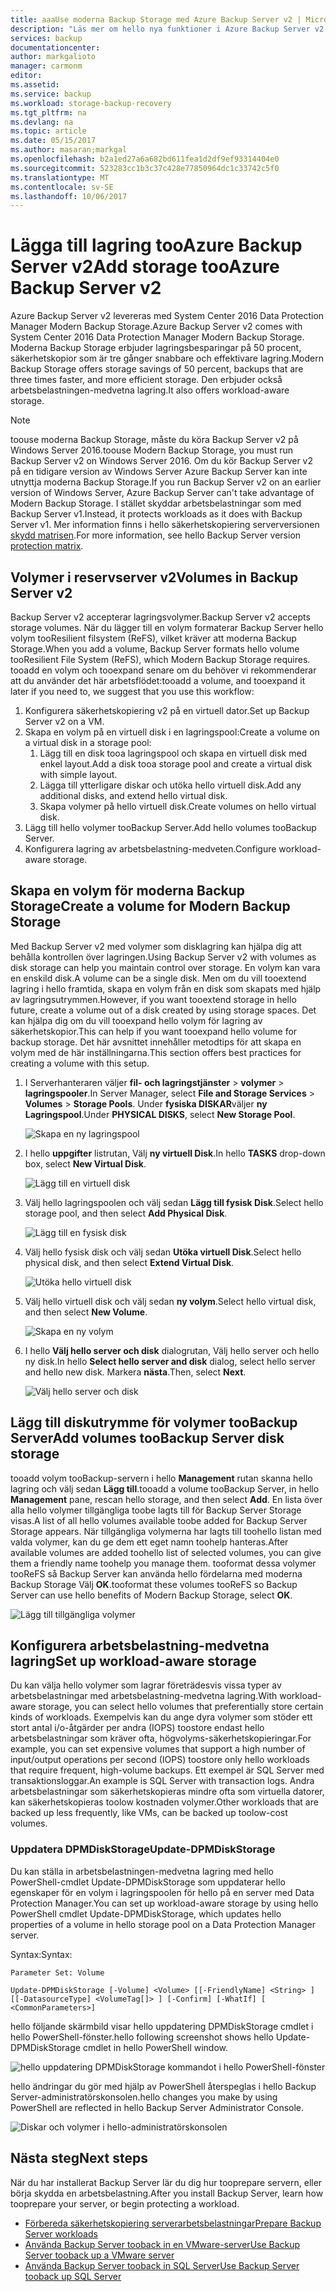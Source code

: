 ```yaml
---
title: aaaUse moderna Backup Storage med Azure Backup Server v2 | Microsoft Docs
description: "Läs mer om hello nya funktioner i Azure Backup Server v2. Den här artikeln beskriver hur tooupgrade Backup Server-installationen."
services: backup
documentationcenter: 
author: markgalioto
manager: carmonm
editor: 
ms.assetid: 
ms.service: backup
ms.workload: storage-backup-recovery
ms.tgt_pltfrm: na
ms.devlang: na
ms.topic: article
ms.date: 05/15/2017
ms.author: masaran;markgal
ms.openlocfilehash: b2a1ed27a6a682bd611fea1d2df9ef93314404e0
ms.sourcegitcommit: 523283cc1b3c37c428e77850964dc1c33742c5f0
ms.translationtype: MT
ms.contentlocale: sv-SE
ms.lasthandoff: 10/06/2017
---
```

# <a name="add-storage-tooazure-backup-server-v2"></a><span data-ttu-id="b0b40-104">Lägga till lagring tooAzure Backup Server v2</span><span class="sxs-lookup"><span data-stu-id="b0b40-104">Add storage tooAzure Backup Server v2</span></span>

<span data-ttu-id="b0b40-105">Azure Backup Server v2 levereras med System Center 2016 Data Protection Manager Modern Backup Storage.</span><span class="sxs-lookup"><span data-stu-id="b0b40-105">Azure Backup Server v2 comes with System Center 2016 Data Protection Manager Modern Backup Storage.</span></span> <span data-ttu-id="b0b40-106">Moderna Backup Storage erbjuder lagringsbesparingar på 50 procent, säkerhetskopior som är tre gånger snabbare och effektivare lagring.</span><span class="sxs-lookup"><span data-stu-id="b0b40-106">Modern Backup Storage offers storage savings of 50 percent, backups that are three times faster, and more efficient storage.</span></span> <span data-ttu-id="b0b40-107">Den erbjuder också arbetsbelastningen-medvetna lagring.</span><span class="sxs-lookup"><span data-stu-id="b0b40-107">It also offers workload-aware storage.</span></span> 

> [!NOTE]
> <span data-ttu-id="b0b40-108">toouse moderna Backup Storage, måste du köra Backup Server v2 på Windows Server 2016.</span><span class="sxs-lookup"><span data-stu-id="b0b40-108">toouse Modern Backup Storage, you must run Backup Server v2 on Windows Server 2016.</span></span> <span data-ttu-id="b0b40-109">Om du kör Backup Server v2 på en tidigare version av Windows Server Azure Backup Server kan inte utnyttja moderna Backup Storage.</span><span class="sxs-lookup"><span data-stu-id="b0b40-109">If you run Backup Server v2 on an earlier version of Windows Server, Azure Backup Server can't take advantage of Modern Backup Storage.</span></span> <span data-ttu-id="b0b40-110">I stället skyddar arbetsbelastningar som med Backup Server v1.</span><span class="sxs-lookup"><span data-stu-id="b0b40-110">Instead, it protects workloads as it does with Backup Server v1.</span></span> <span data-ttu-id="b0b40-111">Mer information finns i hello säkerhetskopiering serverversionen [skydd matrisen](backup-mabs-protection-matrix.md).</span><span class="sxs-lookup"><span data-stu-id="b0b40-111">For more information, see hello Backup Server version [protection matrix](backup-mabs-protection-matrix.md).</span></span>

## <a name="volumes-in-backup-server-v2"></a><span data-ttu-id="b0b40-112">Volymer i reservserver v2</span><span class="sxs-lookup"><span data-stu-id="b0b40-112">Volumes in Backup Server v2</span></span>

<span data-ttu-id="b0b40-113">Backup Server v2 accepterar lagringsvolymer.</span><span class="sxs-lookup"><span data-stu-id="b0b40-113">Backup Server v2 accepts storage volumes.</span></span> <span data-ttu-id="b0b40-114">När du lägger till en volym formaterar Backup Server hello volym tooResilient filsystem (ReFS), vilket kräver att moderna Backup Storage.</span><span class="sxs-lookup"><span data-stu-id="b0b40-114">When you add a volume, Backup Server formats hello volume tooResilient File System (ReFS), which Modern Backup Storage requires.</span></span> <span data-ttu-id="b0b40-115">tooadd en volym och tooexpand senare om du behöver vi rekommenderar att du använder det här arbetsflödet:</span><span class="sxs-lookup"><span data-stu-id="b0b40-115">tooadd a volume, and tooexpand it later if you need to, we suggest that you use this workflow:</span></span>

1.  <span data-ttu-id="b0b40-116">Konfigurera säkerhetskopiering v2 på en virtuell dator.</span><span class="sxs-lookup"><span data-stu-id="b0b40-116">Set up Backup Server v2 on a VM.</span></span>
2.  <span data-ttu-id="b0b40-117">Skapa en volym på en virtuell disk i en lagringspool:</span><span class="sxs-lookup"><span data-stu-id="b0b40-117">Create a volume on a virtual disk in a storage pool:</span></span>
    1.  <span data-ttu-id="b0b40-118">Lägg till en disk tooa lagringspool och skapa en virtuell disk med enkel layout.</span><span class="sxs-lookup"><span data-stu-id="b0b40-118">Add a disk tooa storage pool and create a virtual disk with simple layout.</span></span>
    2.  <span data-ttu-id="b0b40-119">Lägga till ytterligare diskar och utöka hello virtuell disk.</span><span class="sxs-lookup"><span data-stu-id="b0b40-119">Add any additional disks, and extend hello virtual disk.</span></span>
    3.  <span data-ttu-id="b0b40-120">Skapa volymer på hello virtuell disk.</span><span class="sxs-lookup"><span data-stu-id="b0b40-120">Create volumes on hello virtual disk.</span></span>
3.  <span data-ttu-id="b0b40-121">Lägg till hello volymer tooBackup Server.</span><span class="sxs-lookup"><span data-stu-id="b0b40-121">Add hello volumes tooBackup Server.</span></span>
4.  <span data-ttu-id="b0b40-122">Konfigurera lagring av arbetsbelastning-medveten.</span><span class="sxs-lookup"><span data-stu-id="b0b40-122">Configure workload-aware storage.</span></span>

## <a name="create-a-volume-for-modern-backup-storage"></a><span data-ttu-id="b0b40-123">Skapa en volym för moderna Backup Storage</span><span class="sxs-lookup"><span data-stu-id="b0b40-123">Create a volume for Modern Backup Storage</span></span>

<span data-ttu-id="b0b40-124">Med Backup Server v2 med volymer som disklagring kan hjälpa dig att behålla kontrollen över lagringen.</span><span class="sxs-lookup"><span data-stu-id="b0b40-124">Using Backup Server v2 with volumes as disk storage can help you maintain control over storage.</span></span> <span data-ttu-id="b0b40-125">En volym kan vara en enskild disk.</span><span class="sxs-lookup"><span data-stu-id="b0b40-125">A volume can be a single disk.</span></span> <span data-ttu-id="b0b40-126">Men om du vill tooextend lagring i hello framtida, skapa en volym från en disk som skapats med hjälp av lagringsutrymmen.</span><span class="sxs-lookup"><span data-stu-id="b0b40-126">However, if you want tooextend storage in hello future, create a volume out of a disk created by using storage spaces.</span></span> <span data-ttu-id="b0b40-127">Det kan hjälpa dig om du vill tooexpand hello volym för lagring av säkerhetskopior.</span><span class="sxs-lookup"><span data-stu-id="b0b40-127">This can help if you want tooexpand hello volume for backup storage.</span></span> <span data-ttu-id="b0b40-128">Det här avsnittet innehåller metodtips för att skapa en volym med de här inställningarna.</span><span class="sxs-lookup"><span data-stu-id="b0b40-128">This section offers best practices for creating a volume with this setup.</span></span>

1. <span data-ttu-id="b0b40-129">I Serverhanteraren väljer **fil- och lagringstjänster** > **volymer** > **lagringspooler**.</span><span class="sxs-lookup"><span data-stu-id="b0b40-129">In Server Manager, select **File and Storage Services** > **Volumes** > **Storage Pools**.</span></span> <span data-ttu-id="b0b40-130">Under **fysiska DISKAR**väljer **ny Lagringspool**.</span><span class="sxs-lookup"><span data-stu-id="b0b40-130">Under **PHYSICAL DISKS**, select **New Storage Pool**.</span></span> 

    ![Skapa en ny lagringspool](./media/backup-mabs-add-storage/mabs-add-storage-1.png)

2. <span data-ttu-id="b0b40-132">I hello **uppgifter** listrutan, Välj **ny virtuell Disk**.</span><span class="sxs-lookup"><span data-stu-id="b0b40-132">In hello **TASKS** drop-down box, select **New Virtual Disk**.</span></span>

    ![Lägg till en virtuell disk](./media/backup-mabs-add-storage/mabs-add-storage-2.png)

3. <span data-ttu-id="b0b40-134">Välj hello lagringspoolen och välj sedan **Lägg till fysisk Disk**.</span><span class="sxs-lookup"><span data-stu-id="b0b40-134">Select hello storage pool, and then select **Add Physical Disk**.</span></span>

    ![Lägg till en fysisk disk](./media/backup-mabs-add-storage/mabs-add-storage-3.png)

4. <span data-ttu-id="b0b40-136">Välj hello fysisk disk och välj sedan **Utöka virtuell Disk**.</span><span class="sxs-lookup"><span data-stu-id="b0b40-136">Select hello physical disk, and then select **Extend Virtual Disk**.</span></span>

    ![Utöka hello virtuell disk](./media/backup-mabs-add-storage/mabs-add-storage-4.png)

5. <span data-ttu-id="b0b40-138">Välj hello virtuell disk och välj sedan **ny volym**.</span><span class="sxs-lookup"><span data-stu-id="b0b40-138">Select hello virtual disk, and then select **New Volume**.</span></span>

    ![Skapa en ny volym](./media/backup-mabs-add-storage/mabs-add-storage-5.png)

6. <span data-ttu-id="b0b40-140">I hello **Välj hello server och disk** dialogrutan, Välj hello server och hello ny disk.</span><span class="sxs-lookup"><span data-stu-id="b0b40-140">In hello **Select hello server and disk** dialog, select hello server and hello new disk.</span></span> <span data-ttu-id="b0b40-141">Markera **nästa**.</span><span class="sxs-lookup"><span data-stu-id="b0b40-141">Then, select **Next**.</span></span>

    ![Välj hello server och disk](./media/backup-mabs-add-storage/mabs-add-storage-6.png)

## <a name="add-volumes-toobackup-server-disk-storage"></a><span data-ttu-id="b0b40-143">Lägg till diskutrymme för volymer tooBackup Server</span><span class="sxs-lookup"><span data-stu-id="b0b40-143">Add volumes tooBackup Server disk storage</span></span>

<span data-ttu-id="b0b40-144">tooadd volym tooBackup-servern i hello **Management** rutan skanna hello lagring och välj sedan **Lägg till**.</span><span class="sxs-lookup"><span data-stu-id="b0b40-144">tooadd a volume tooBackup Server, in hello **Management** pane, rescan hello storage, and then select **Add**.</span></span> <span data-ttu-id="b0b40-145">En lista över alla hello volymer tillgängliga toobe lagts till för Backup Server Storage visas.</span><span class="sxs-lookup"><span data-stu-id="b0b40-145">A list of all hello volumes available toobe added for Backup Server Storage appears.</span></span> <span data-ttu-id="b0b40-146">När tillgängliga volymerna har lagts till toohello listan med valda volymer, kan du ge dem ett eget namn toohelp hanteras.</span><span class="sxs-lookup"><span data-stu-id="b0b40-146">After available volumes are added toohello list of selected volumes, you can give them a friendly name toohelp you manage them.</span></span> <span data-ttu-id="b0b40-147">tooformat dessa volymer tooReFS så Backup Server kan använda hello fördelarna med moderna Backup Storage Välj **OK**.</span><span class="sxs-lookup"><span data-stu-id="b0b40-147">tooformat these volumes tooReFS so Backup Server can use hello benefits of Modern Backup Storage, select **OK**.</span></span>

![Lägg till tillgängliga volymer](./media/backup-mabs-add-storage/mabs-add-storage-7.png)

## <a name="set-up-workload-aware-storage"></a><span data-ttu-id="b0b40-149">Konfigurera arbetsbelastning-medvetna lagring</span><span class="sxs-lookup"><span data-stu-id="b0b40-149">Set up workload-aware storage</span></span>

<span data-ttu-id="b0b40-150">Du kan välja hello volymer som lagrar företrädesvis vissa typer av arbetsbelastningar med arbetsbelastning-medvetna lagring.</span><span class="sxs-lookup"><span data-stu-id="b0b40-150">With workload-aware storage, you can select hello volumes that preferentially store certain kinds of workloads.</span></span> <span data-ttu-id="b0b40-151">Exempelvis kan du ange dyra volymer som stöder ett stort antal i/o-åtgärder per andra (IOPS) toostore endast hello arbetsbelastningar som kräver ofta, högvolyms-säkerhetskopieringar.</span><span class="sxs-lookup"><span data-stu-id="b0b40-151">For example, you can set expensive volumes that support a high number of input/output operations per second (IOPS) toostore only hello workloads that require frequent, high-volume backups.</span></span> <span data-ttu-id="b0b40-152">Ett exempel är SQL Server med transaktionsloggar.</span><span class="sxs-lookup"><span data-stu-id="b0b40-152">An example is SQL Server with transaction logs.</span></span> <span data-ttu-id="b0b40-153">Andra arbetsbelastningar som säkerhetskopieras mindre ofta som virtuella datorer, kan säkerhetskopieras toolow kostnaden volymer.</span><span class="sxs-lookup"><span data-stu-id="b0b40-153">Other workloads that are backed up less frequently, like VMs, can be backed up toolow-cost volumes.</span></span>

### <a name="update-dpmdiskstorage"></a><span data-ttu-id="b0b40-154">Uppdatera DPMDiskStorage</span><span class="sxs-lookup"><span data-stu-id="b0b40-154">Update-DPMDiskStorage</span></span>

<span data-ttu-id="b0b40-155">Du kan ställa in arbetsbelastningen-medvetna lagring med hello PowerShell-cmdlet Update-DPMDiskStorage som uppdaterar hello egenskaper för en volym i lagringspoolen för hello på en server med Data Protection Manager.</span><span class="sxs-lookup"><span data-stu-id="b0b40-155">You can set up workload-aware storage by using hello PowerShell cmdlet Update-DPMDiskStorage, which updates hello properties of a volume in hello storage pool on a Data Protection Manager server.</span></span>

<span data-ttu-id="b0b40-156">Syntax:</span><span class="sxs-lookup"><span data-stu-id="b0b40-156">Syntax:</span></span>

`Parameter Set: Volume`

```
Update-DPMDiskStorage [-Volume] <Volume> [[-FriendlyName] <String> ] [[-DatasourceType] <VolumeTag[]> ] [-Confirm] [-WhatIf] [ <CommonParameters>]
```
<span data-ttu-id="b0b40-157">hello följande skärmbild visar hello uppdatering DPMDiskStorage cmdlet i hello PowerShell-fönster.</span><span class="sxs-lookup"><span data-stu-id="b0b40-157">hello following screenshot shows hello Update-DPMDiskStorage cmdlet in hello PowerShell window.</span></span>

![hello uppdatering DPMDiskStorage kommandot i hello PowerShell-fönster](./media/backup-mabs-add-storage/mabs-add-storage-8.png)

<span data-ttu-id="b0b40-159">hello ändringar du gör med hjälp av PowerShell återspeglas i hello Backup Server-administratörskonsolen.</span><span class="sxs-lookup"><span data-stu-id="b0b40-159">hello changes you make by using PowerShell are reflected in hello Backup Server Administrator Console.</span></span>

![Diskar och volymer i hello-administratörskonsolen](./media/backup-mabs-add-storage/mabs-add-storage-9.png)

## <a name="next-steps"></a><span data-ttu-id="b0b40-161">Nästa steg</span><span class="sxs-lookup"><span data-stu-id="b0b40-161">Next steps</span></span>
<span data-ttu-id="b0b40-162">När du har installerat Backup Server lär du dig hur tooprepare servern, eller börja skydda en arbetsbelastning.</span><span class="sxs-lookup"><span data-stu-id="b0b40-162">After you install Backup Server, learn how tooprepare your server, or begin protecting a workload.</span></span>

- [<span data-ttu-id="b0b40-163">Förbereda säkerhetskopiering serverarbetsbelastningar</span><span class="sxs-lookup"><span data-stu-id="b0b40-163">Prepare Backup Server workloads</span></span>](backup-azure-microsoft-azure-backup.md)
- [<span data-ttu-id="b0b40-164">Använda Backup Server tooback in en VMware-server</span><span class="sxs-lookup"><span data-stu-id="b0b40-164">Use Backup Server tooback up a VMware server</span></span>](backup-azure-backup-server-vmware.md)
- [<span data-ttu-id="b0b40-165">Använda Backup Server tooback in SQL Server</span><span class="sxs-lookup"><span data-stu-id="b0b40-165">Use Backup Server tooback up SQL Server</span></span>](backup-azure-sql-mabs.md)

